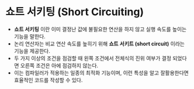 # 쇼트 서키팅 (Short Circuiting) 
- **쇼트 서키팅** 이란 이미 결정난 값에 불필요한 연산을 하지 않고 실행 속도를 높이는 기능을 말한다.
- 논리 연산자는 비교 연산 속도를 높히기 위해 **쇼트 서키트 (short circuit)** 이라는 기능을 제공한다.
- 두 가지 이상의 조건을 점검할 때 왼쪽 조건에서 전체식의 진위 여부가 결정 되었다면 오른쪽 조건은 아에 점검하지 않는다.
- 이는 컴파일러가 적용하는 일종의 최적화 기능이며, 이런 특성을 알고 잘활용한다면 효율적인 코드를 작성할 수 있다.
